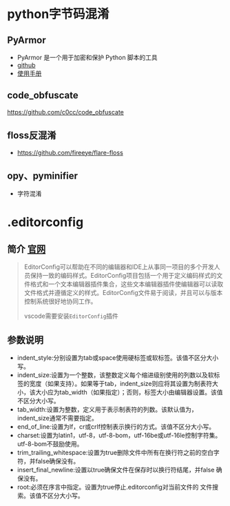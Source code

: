 <!--
 * @Description: 
 * @Author: lamborghini1993
 * @Date: 2020-05-04 14:12:19
 * @UpdateDate: 2020-05-13 15:35:30
 -->


# python字节码混淆
## PyArmor
- PyArmor 是一个用于加密和保护 Python 脚本的工具
- [github](https://github.com/dashingsoft/pyarmor)
- [使用手册](https://pyarmor.readthedocs.io/zh/latest/)

## code_obfuscate
https://github.com/c0cc/code_obfuscate


## floss反混淆
- https://github.com/fireeye/flare-floss

## opy、pyminifier  
- 字符混淆


# .editorconfig
## 简介 [官网](https://EditorConfig.org)
> EditorConfig可以帮助在不同的编辑器和IDE上从事同一项目的多个开发人员保持一致的编码样式。EditorConfig项目包括一个用于定义编码样式的文件格式和一个文本编辑器插件集合，这些文本编辑器插件使编辑器可以读取文件格式并遵循定义的样式。EditorConfig文件易于阅读，并且可以与版本控制系统很好地协同工作。
>
> vscode需要安装`EditorConfig`插件

## 参数说明
- indent_style:分别设置为tab或space使用硬标签或软标签。该值不区分大小写。
- indent_size:设置为一个整数，该整数定义每个缩进级别使用的列数以及软标签的宽度（如果支持）。如果等于tab，indent_size则应将其设置为制表符大小，该大小应为tab_width（如果指定）；否则，标签大小由编辑器设置。该值不区分大小写。
- tab_width:设置为整数，定义用于表示制表符的列数。该默认值为，indent_size通常不需要指定。
- end_of_line:设置为lf，cr或crlf控制表示换行的方式。该值不区分大小写。
- charset:设置为latin1，utf-8，utf-8-bom，utf-16be或utf-16le控制字符集。utf-8-bom不鼓励使用。
- trim_trailing_whitespace:设置为true删除文件中所有在换行符之前的空白字符，并false确保没有。
- insert_final_newline:设置以true确保文件在保存时以换行符结尾，并false 确保没有。
- root:必须在序言中指定。设置为true停止.editorconfig对当前文件的 文件搜索。该值不区分大小写。
